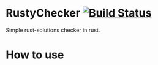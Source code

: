 # RustyChecker [![Build Status](https://travis-ci.org/Vinatorul/ProjectEulerR.svg?branch=master)](https://travis-ci.org/Vinatorul/ProjectEulerR)
Simple rust-solutions checker in rust.

How to use
==========

